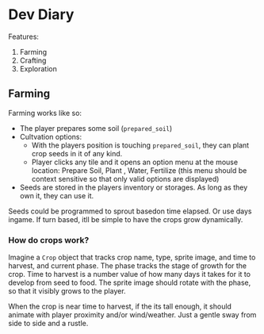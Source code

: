 # Dev Diary

Features:
1. Farming
2. Crafting
3. Exploration


## Farming

Farming works like so:

* The player prepares some soil (`prepared_soil`)
* Cultvation options:
    - With the players position is touching `prepared_soil`, they can plant crop seeds in it of any kind.
    - Player clicks any tile and it opens an option menu at the mouse location: Prepare Soil, Plant <seed>, Water, Fertilize (this menu should be context sensitive so that only valid options are displayed)
* Seeds are stored in the players inventory or storages. As long as they own it, they can use it.

Seeds could be programmed to sprout basedon time elapsed. Or use days ingame. If turn based, itll be simple to have the crops grow dynamically.

### How do crops work?

Imagine a `Crop` object that tracks crop name, type, sprite image, and time to harvest, and current phase. The phase tracks the stage of growth for the crop. Time to harvest is a number value of how many days it takes for it to develop from seed to food. The sprite image should rotate with the phase, so that it visibly grows to the player.

When the crop is near time to harvest, if the its tall enough, it should animate with player proximity and/or wind/weather. Just a gentle sway from side to side and a rustle.
